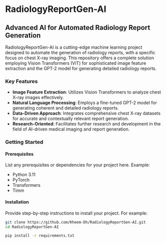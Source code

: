 # RadiologyReportGen-AI

## Advanced AI for Automated Radiology Report Generation

RadiologyReportGen-AI is a cutting-edge machine learning project designed to automate the generation of radiology reports, with a specific focus on chest X-ray imaging. This repository offers a complete solution employing Vision Transformers (ViT) for sophisticated image feature extraction and the GPT-2 model for generating detailed radiology reports.

### Key Features

- **Image Feature Extraction**: Utilizes Vision Transformers to analyze chest X-ray images effectively.
- **Natural Language Processing**: Employs a fine-tuned GPT-2 model for generating coherent and detailed radiology reports.
- **Data-Driven Approach**: Integrates comprehensive chest X-ray datasets for accurate and contextually relevant report generation.
- **Research-Oriented**: Facilitates further research and development in the field of AI-driven medical imaging and report generation.

### Getting Started

#### Prerequisites

List any prerequisites or dependencies for your project here. Example:

- Python 3.11
- PyTorch
- Transformers 
- Timm

#### Installation

Provide step-by-step instructions to install your project. For example:

```bash
git clone https://github.com/Kheem-Dh/RadiologyReportGen-AI.git
cd RadiologyReportGen-AI
```
```bash
pip install -r requirements.txt
```
